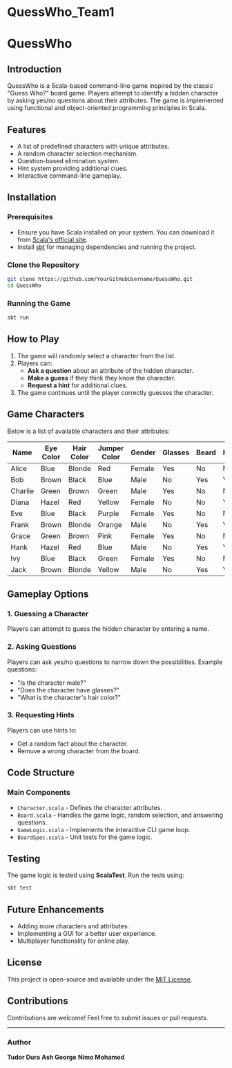 # QuessWho_Team1

# QuessWho

## Introduction
QuessWho is a Scala-based command-line game inspired by the classic "Guess Who?" board game. Players attempt to identify a hidden character by asking yes/no questions about their attributes. The game is implemented using functional and object-oriented programming principles in Scala.

## Features
- A list of predefined characters with unique attributes.
- A random character selection mechanism.
- Question-based elimination system.
- Hint system providing additional clues.
- Interactive command-line gameplay.

## Installation
### Prerequisites
- Ensure you have Scala installed on your system. You can download it from [Scala's official site](https://www.scala-lang.org/download/).
- Install [sbt](https://www.scala-sbt.org/) for managing dependencies and running the project.

### Clone the Repository
```sh
git clone https://github.com/YourGitHubUsername/QuessWho.git
cd QuessWho
```

### Running the Game
```sh
sbt run
```

## How to Play
1. The game will randomly select a character from the list.
2. Players can:
   - **Ask a question** about an attribute of the hidden character.
   - **Make a guess** if they think they know the character.
   - **Request a hint** for additional clues.
3. The game continues until the player correctly guesses the character.

## Game Characters
Below is a list of available characters and their attributes:

| Name    | Eye Color | Hair Color | Jumper Color | Gender | Glasses | Beard | Hat | Pet |
|---------|----------|------------|--------------|--------|---------|-------|-----|-----|
| Alice   | Blue     | Blonde     | Red          | Female | Yes     | No    | No  | Yes |
| Bob     | Brown    | Black      | Blue         | Male   | No      | Yes   | Yes | No  |
| Charlie | Green    | Brown      | Green        | Male   | Yes     | No    | No  | Yes |
| Diana   | Hazel    | Red        | Yellow       | Female | No      | No    | Yes | No  |
| Eve     | Blue     | Black      | Purple       | Female | Yes     | No    | No  | Yes |
| Frank   | Brown    | Blonde     | Orange       | Male   | No      | Yes   | Yes | No  |
| Grace   | Green    | Brown      | Pink         | Female | Yes     | No    | No  | Yes |
| Hank    | Hazel    | Red        | Blue         | Male   | No      | Yes   | Yes | No  |
| Ivy     | Blue     | Black      | Green        | Female | Yes     | No    | No  | Yes |
| Jack    | Brown    | Blonde     | Yellow       | Male   | No      | Yes   | Yes | No  |

## Gameplay Options
### 1. Guessing a Character
Players can attempt to guess the hidden character by entering a name.

### 2. Asking Questions
Players can ask yes/no questions to narrow down the possibilities. Example questions:
- "Is the character male?"
- "Does the character have glasses?"
- "What is the character's hair color?"

### 3. Requesting Hints
Players can use hints to:
- Get a random fact about the character.
- Remove a wrong character from the board.

## Code Structure
### Main Components
- `Character.scala` - Defines the character attributes.
- `Board.scala` - Handles the game logic, random selection, and answering questions.
- `GameLogic.scala` - Implements the interactive CLI game loop.
- `BoardSpec.scala` - Unit tests for the game logic.

## Testing
The game logic is tested using **ScalaTest**.
Run the tests using:
```sh
sbt test
```

## Future Enhancements
- Adding more characters and attributes.
- Implementing a GUI for a better user experience.
- Multiplayer functionality for online play.

## License
This project is open-source and available under the [MIT License](LICENSE).

## Contributions
Contributions are welcome! Feel free to submit issues or pull requests.

---
### Author
**Tudor Dura**
**Ash George**
**Nimo Mohamed**


